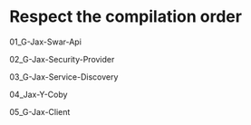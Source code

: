 # Respect the compilation order

   01_G-Jax-Swar-Api

   02_G-Jax-Security-Provider

   03_G-Jax-Service-Discovery

   04_Jax-Y-Coby

   05_G-Jax-Client
